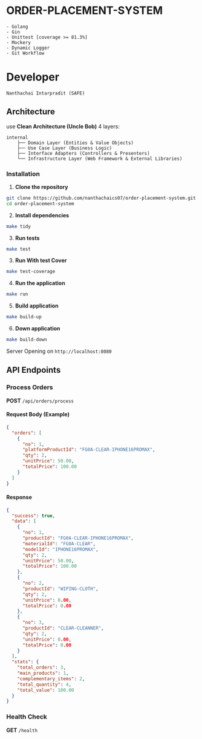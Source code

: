 # ORDER-PLACEMENT-SYSTEM
    - Golang
    - Gin
    - Unittest [coverage >= 81.3%]
    - Mockery
    - Dynamic Logger
    - Git Workflow

# Developer
 ```
 Nanthachai Intarpradit (SAFE)
 ```

## Architecture

use **Clean Architecture (Uncle Bob)**  4 layers:

```
internal
    ├── Domain Layer (Entities & Value Objects)
    ├── Use Case Layer (Business Logic)
    ├── Interface Adapters (Controllers & Presenters)
    └── Infrastructure Layer (Web Framework & External Libraries)
```


### Installation

1. **Clone the repository**
```bash
git clone https://github.com/nanthachaics07/order-placement-system.git
cd order-placement-system
```

2. **Install dependencies**
```bash
make tidy
```

3. **Run tests**
```bash
make test
```

3. **Run With test Cover**
```bash
make test-coverage
```

4. **Run the application**
```bash
make run
```

5. **Build application**
```bash
make build-up
```

6. **Down application**
```bash
make build-down
```

Server Opening on `http://localhost:8080`

##  API Endpoints

### Process Orders
**POST** `/api/orders/process`

#### Request Body (Example)
```json
{
  "orders": [
    {
      "no": 1,
      "platformProductId": "FG0A-CLEAR-IPHONE16PROMAX",
      "qty": 2,
      "unitPrice": 50.00,
      "totalPrice": 100.00
    }
  ]
}
```

#### Response
```json
{
  "success": true,
  "data": [
    {
      "no": 1,
      "productId": "FG0A-CLEAR-IPHONE16PROMAX",
      "materialId": "FG0A-CLEAR",
      "modelId": "IPHONE16PROMAX",
      "qty": 2,
      "unitPrice": 50.00,
      "totalPrice": 100.00
    },
    {
      "no": 2,
      "productId": "WIPING-CLOTH",
      "qty": 2,
      "unitPrice": 0.00,
      "totalPrice": 0.00
    },
    {
      "no": 3,
      "productId": "CLEAR-CLEANNER",
      "qty": 2,
      "unitPrice": 0.00,
      "totalPrice": 0.00
    }
  ],
  "stats": {
    "total_orders": 3,
    "main_products": 1,
    "complementary_items": 2,
    "total_quantity": 4,
    "total_value": 100.00
  }
}
```

### Health Check
**GET** `/health`
